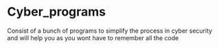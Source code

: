 # Cyber_programs
Consist of a bunch of programs to simplify the process in cyber security and will help you as you wont have to remember all the code
